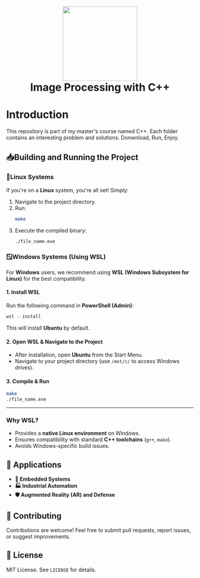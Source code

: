 <div align="center">  
<h1 align="center">  
<img src="target_output.png" width="200">
<br>Image Processing with C++</h1>  
</div> 

# Introduction
This repository is part of my master's course named C++. Each folder contains an interesting problem and solutions. Donwnload, Run, Enjoy.

## 📥**Building and Running the Project**  

### 🐧**Linux Systems**  
If you're on a **Linux** system, you're all set! Simply:  
1. Navigate to the project directory.  
2. Run:  
   ```bash
   make
   ```  
3. Execute the compiled binary:  
   ```bash
   ./file_name.exe
   ```  

### 🪟**Windows Systems (Using WSL)**  
For **Windows** users, we recommend using **WSL (Windows Subsystem for Linux)** for the best compatibility.  

#### **1. Install WSL**  
Run the following command in **PowerShell (Admin)**:  
```powershell
wsl --install
```  
This will install **Ubuntu** by default.  

#### **2. Open WSL & Navigate to the Project**  
- After installation, open **Ubuntu** from the Start Menu.  
- Navigate to your project directory (use `/mnt/c/` to access Windows drives).  

#### **3. Compile & Run**  
```bash
make
./file_name.exe
```  

---

### **Why WSL?**  
- Provides a **native Linux environment** on Windows.  
- Ensures compatibility with standard **C++ toolchains** (`g++`, `make`).  
- Avoids Windows-specific build issues.  

## 🎯 Applications
- **🔧 Embedded Systems**
- **🏭 Industrial Automation**
- **🛡️ Augmented Reality (AR) and Defense**
## 🤝 Contributing
Contributions are welcome! Feel free to submit pull requests, report issues, or suggest improvements.

## 📜 License
MIT License. See `LICENSE` for details.



